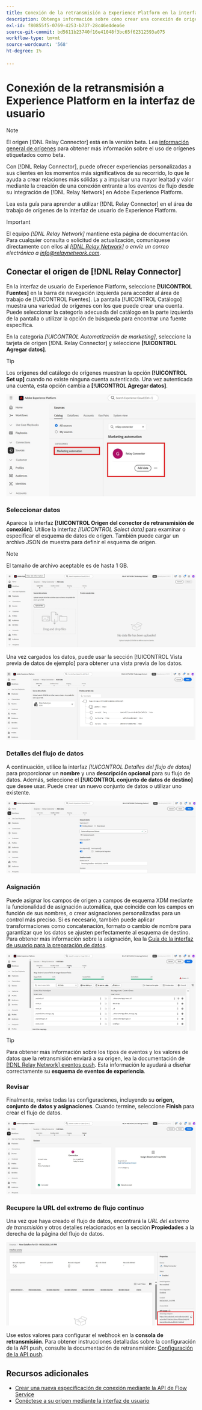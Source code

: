 ```yaml
---
title: Conexión de la retransmisión a Experience Platform en la interfaz de usuario
description: Obtenga información sobre cómo crear una conexión de origen personalizada del conector de retransmisión mediante la interfaz de usuario de Adobe Experience Platform.
exl-id: f80855f5-0769-4253-b737-28c46e4dea6e
source-git-commit: bd5611b23740f16e41048f3bc65f62312593a075
workflow-type: tm+mt
source-wordcount: '568'
ht-degree: 1%

---
```


# Conexión de la retransmisión a Experience Platform en la interfaz de usuario

>[!NOTE]
>
>El origen [!DNL Relay Connector] está en la versión beta. Lea [información general de orígenes](../../../../home.md#terms-and-conditions) para obtener más información sobre el uso de orígenes etiquetados como beta.

Con [!DNL Relay Connector], puede ofrecer experiencias personalizadas a sus clientes en los momentos más significativos de su recorrido, lo que le ayuda a crear relaciones más sólidas y a impulsar una mayor lealtad y valor mediante la creación de una conexión entrante a los eventos de flujo desde su integración de [!DNL Relay Network] en Adobe Experience Platform.

Lea esta guía para aprender a utilizar [!DNL Relay Connector] en el área de trabajo de orígenes de la interfaz de usuario de Experience Platform.

>[!IMPORTANT]
>
>El equipo *[!DNL Relay Network]* mantiene esta página de documentación. Para cualquier consulta o solicitud de actualización, comuníquese directamente con ellos al *[[!DNL Relay Network]](https://www.relaynetwork.com/) o envíe un correo electrónico a [info@relaynetwork.com](mailto:info@relaynetwork.com)*.

## Conectar el origen de [!DNL Relay Connector]

En la interfaz de usuario de Experience Platform, seleccione **[!UICONTROL Fuentes]** en la barra de navegación izquierda para acceder al área de trabajo de [!UICONTROL Fuentes]. La pantalla [!UICONTROL Catálogo] muestra una variedad de orígenes con los que puede crear una cuenta. Puede seleccionar la categoría adecuada del catálogo en la parte izquierda de la pantalla o utilizar la opción de búsqueda para encontrar una fuente específica.

En la categoría *[!UICONTROL Automatización de marketing]*, seleccione la tarjeta de origen [!DNL Relay Connector] y seleccione **[!UICONTROL Agregar datos]**.

>[!TIP]
>
>Los orígenes del catálogo de orígenes muestran la opción **[!UICONTROL Set up]** cuando no existe ninguna cuenta autenticada. Una vez autenticada una cuenta, esta opción cambia a **[!UICONTROL Agregar datos]**.

![Página de catálogo del área de trabajo de orígenes.](../../../../images/tutorials/create/relay-connector/relay-source.jpg)

### Seleccionar datos

Aparece la interfaz **[!UICONTROL Origen del conector de retransmisión de conexión]**. Utilice la interfaz *[!UICONTROL Select data]* para examinar o especificar el esquema de datos de origen. También puede cargar un archivo JSON de muestra para definir el esquema de origen.

>[!NOTE]
>
>El tamaño de archivo aceptable es de hasta 1 GB.

![Interfaz de datos seleccionada](../../../../images/tutorials/create/relay-connector/upload-data.jpg)

Una vez cargados los datos, puede usar la sección [!UICONTROL Vista previa de datos de ejemplo] para obtener una vista previa de los datos.

![Los datos cargados.](../../../../images/tutorials/create/relay-connector/uploaded-data.jpg)

### Detalles del flujo de datos

A continuación, utilice la interfaz *[!UICONTROL Detalles del flujo de datos]* para proporcionar un **nombre** y una **descripción opcional** para su flujo de datos. Además, seleccione el **[!UICONTROL conjunto de datos de destino]** que desee usar. Puede crear un nuevo conjunto de datos o utilizar uno existente.

![Interfaz de detalles del flujo de datos. &#x200B;](../../../../images/tutorials/create/relay-connector/dataflow.jpg)

### Asignación

Puede asignar los campos de origen a campos de esquema XDM mediante la funcionalidad de asignación automática, que coincide con los campos en función de sus nombres, o crear asignaciones personalizadas para un control más preciso. Si es necesario, también puede aplicar transformaciones como concatenación, formato o cambio de nombre para garantizar que los datos se ajusten perfectamente al esquema de destino. Para obtener más información sobre la asignación, lea la [Guía de la interfaz de usuario para la preparación de datos](../../../../../data-prep/ui/mapping.md).

![Interfaz de asignación en el flujo de trabajo de orígenes.](../../../../images/tutorials/create/relay-connector/mapping.jpg)

>[!TIP]
>
>Para obtener más información sobre los tipos de eventos y los valores de datos que la retransmisión enviará a su origen, lea la documentación de [[!DNL Relay Network] eventos push](https://docs.relaynetwork.com/docs/push-events). Esta información le ayudará a diseñar correctamente su **esquema de eventos de experiencia**.

### Revisar

Finalmente, revise todas las configuraciones, incluyendo su **origen, conjunto de datos y asignaciones**. Cuando termine, seleccione **Finish** para crear el flujo de datos.

![Paso de revisión del flujo de trabajo de orígenes.](../../../../images/tutorials/create/relay-connector/review.jpg)

### Recupere la URL del extremo de flujo continuo

Una vez que haya creado el flujo de datos, encontrará la *URL del extremo de transmisión* y otros detalles relacionados en la sección **Propiedades** a la derecha de la página del flujo de datos.

![Las propiedades del flujo de datos](../../../../images/tutorials/create/relay-connector/streaming-endpoint.jpg)

Use estos valores para configurar el webhook en la **consola de retransmisión**. Para obtener instrucciones detalladas sobre la configuración de la API push, consulte la documentación de retransmisión: [Configuración de la API push](https://docs.relaynetwork.com/docs/configuring-the-push-api).

## Recursos adicionales

* [Crear una nueva especificación de conexión mediante la API de Flow Service](https://experienceleague.adobe.com/es/docs/experience-platform/sources/sdk/streaming-sdk/create)
* [Conéctese a su origen mediante la interfaz de usuario](https://experienceleague.adobe.com/es/docs/experience-platform/sources/sdk/streaming-sdk/submit#test-your-source-using-the-ui)
